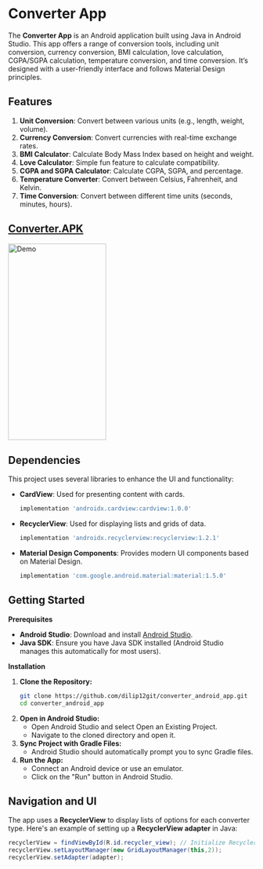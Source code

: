 # Converter App 

The **Converter App** is an Android application built using Java in Android Studio. This app offers a range of conversion tools, including unit conversion, currency conversion, BMI calculation, love calculation, CGPA/SGPA calculation, temperature conversion, and time conversion. It’s designed with a user-friendly interface and follows Material Design principles.

## Features

1. **Unit Conversion**: Convert between various units (e.g., length, weight, volume).
2. **Currency Conversion**: Convert currencies with real-time exchange rates.
3. **BMI Calculator**: Calculate Body Mass Index based on height and weight.
4. **Love Calculator**: Simple fun feature to calculate compatibility.
5. **CGPA and SGPA Calculator**: Calculate CGPA, SGPA, and percentage.
6. **Temperature Converter**: Convert between Celsius, Fahrenheit, and Kelvin.
7. **Time Conversion**: Convert between different time units (seconds, minutes, hours).

## [Converter.APK](https://drive.google.com/file/d/1Y2zYvmyMpsuVuXIJ1zCCJ50q9-l5rKSc/view?usp=sharing)

<img src="https://github.com/user-attachments/assets/583d5f4b-ab47-4a12-8b3c-3fdae6c8c219" width="200" height="400" alt="Demo">


## Dependencies

This project uses several libraries to enhance the UI and functionality:

- **CardView**: Used for presenting content with cards.
  ```gradle
  implementation 'androidx.cardview:cardview:1.0.0'
- **RecyclerView**: Used for displaying lists and grids of data.
  ```gradle
  implementation 'androidx.recyclerview:recyclerview:1.2.1'

- **Material Design Components**: Provides modern UI components based on Material Design.
  ```gradle
  implementation 'com.google.android.material:material:1.5.0'
  
## Getting Started
**Prerequisites**
- **Android Studio**: Download and install [Android Studio](https://developer.android.com/).
- **Java SDK**: Ensure you have Java SDK installed (Android Studio manages this automatically for most users).

**Installation**
 1. **Clone the Repository:**
    ```bash
    git clone https://github.com/dilip12git/converter_android_app.git
    cd converter_android_app
 2. **Open in Android Studio:**
    - Open Android Studio and select Open an Existing Project.
    - Navigate to the cloned directory and open it.
 3. **Sync Project with Gradle Files:**
     - Android Studio should automatically prompt you to sync Gradle files.
 4. **Run the App:**
     - Connect an Android device or use an emulator.
     - Click on the "Run" button in Android Studio.

## Navigation and UI
The app uses a **RecyclerView** to display lists of options for each converter type. Here's an example of setting up a **RecyclerView adapter** in Java:
```java
recyclerView = findViewById(R.id.recycler_view); // Initialize RecyclerView
recyclerView.setLayoutManager(new GridLayoutManager(this,2));
recyclerView.setAdapter(adapter);

